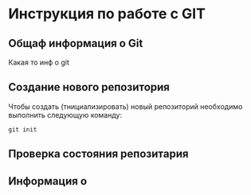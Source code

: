 # **Инструкция по работе с GIT**

## Общаф информация о Git

Какая то инф о git

## Создание нового репозитория

Чтобы создать (тнициализировать) новый репозиторий необходимо выполнить следующую команду:

    git init

## Проверка состояния репозитария

## Информация о
